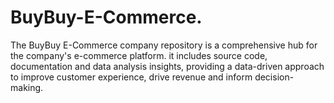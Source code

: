# BuyBuy-E-Commerce.
The BuyBuy E-Commerce company repository is a comprehensive hub for the company's  e-commerce platform. it includes source code, documentation and data analysis insights, providing a data-driven approach to improve customer experience, drive revenue and inform decision-making.
